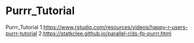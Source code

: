 # Purrr_Tutorial
Purrr_Tutorial
1.https://www.rstudio.com/resources/videos/happy-r-users-purrr-tutorial
2.https://statkclee.github.io/parallel-r/ds-fp-purrr.html
